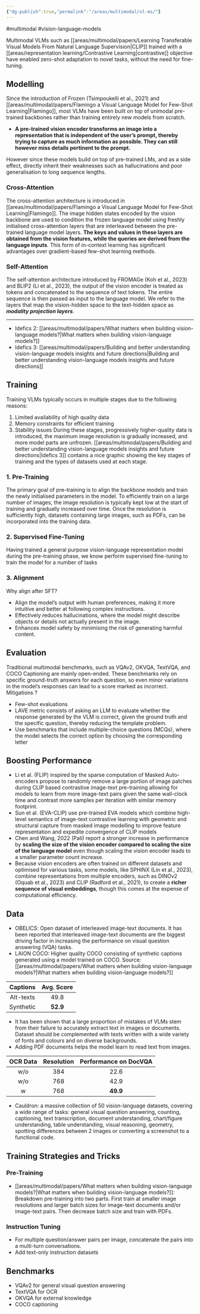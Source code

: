 ```yaml
---
{"dg-publish":true,"permalink":"/areas/multimodal/vl-ms/"}
---
```


#multimodal #vision-language-models 

Multimodal VLMs such as [[areas/multimodal/papers/Learning Transferable Visual Models From Natural Language Supervision\|CLIP]] trained with a [[areas/representation learning/Contrastive Learning\|contrastive]] objective have enabled zero-shot adaptation to novel tasks, without the need for fine-tuning. 
## Modelling

Since the introduction of Frozen (Tsimpoukelli et al., 2021) and [[areas/multimodal/papers/Flamingo a Visual Language Model for Few-Shot Learning\|Flamingo]], most VLMs have been built on top of unimodal pre-trained backbones rather than training entirely new models from scratch.

* **A pre-trained vision encoder transforms an image into a representation that is independent of the user’s prompt, thereby trying to capture as much information as possible. They can still however miss details pertinent to the prompt.**

However since these models build on top of pre-trained LMs, and as a side effect, directly inherit their weaknesses such as hallucinations and poor generalisation to long sequence lengths.
### Cross-Attention
The cross-attention architecture is introduced in [[areas/multimodal/papers/Flamingo a Visual Language Model for Few-Shot Learning\|Flamingo]]. The image hidden states encoded by the vision backbone are used to condition the frozen language model using freshly initialised cross-attention layers that are interleaved between the pre-trained language model layers. **The keys and values in these layers are obtained from the vision features, while the queries are derived from the language inputs**.
This form of in-context learning has significant advantages over gradient-based few-shot learning methods.
### Self-Attention
The self-attention architecture introduced by FROMAGe (Koh et al., 2023) and BLIP2 (Li et al., 2023), the output of the vision encoder is treated as tokens and concatenated to the sequence of text tokens. The entire sequence is then passed as input to the language model. We refer to the layers that map the vision-hidden space to the text-hidden space as ***modality projection layers***.

---

* Idefics 2: [[areas/multimodal/papers/What matters when building vision-language models?\|What matters when building vision-language models?]]
* Idefics 3: [[areas/multimodal/papers/Building and better understanding vision-language models insights and future directions\|Building and better understanding vision-language models insights and future directions]]
## Training
Training VLMs typically occurs in multiple stages due to the following reasons:
1. Limited availability of high quality data
2. Memory constraints for efficient training
3. Stability issues
During these stages, progressively higher-quality data is introduced, the maximum image resolution is gradually increased, and more model parts are unfrozen. [[areas/multimodal/papers/Building and better understanding vision-language models insights and future directions\|Idefics 3]] contains a nice graphic showing the key stages of training and the types of datasets used at each stage.
### 1. Pre-Training
The primary goal of pre-training is to align the backbone models and train the newly initialised parameters in the model. To efficiently train on a large number of images, the image resolution is typically kept low at the start of training and gradually increased over time. Once the resolution is sufficiently high, datasets containing large images, such as PDFs, can be incorporated into the training data.
### 2. Supervised Fine-Tuning
Having trained a general purpose vision-language representation model during the pre-training phase, we know perform supervised fine-tuning to train the model for a number of tasks
### 3. Alignment
Why align after SFT?
* Align the model’s output with human preferences, making it more intuitive and better at following complex instructions.
* Effectively reduces hallucinations, where the model might describe objects or details not actually present in the image.
* Enhances model safety by minimising the risk of generating harmful content.

## Evaluation
Traditional multimodal benchmarks, such as VQAv2, OKVQA, TextVQA, and COCO Captioning are mainly open-ended. These benchmarks rely on specific ground-truth answers for each question, so even minor variations in the model’s responses can lead to a score marked as incorrect. Mitigations ?

* Few-shot evaluations
* LAVE metric consists of asking an LLM to evaluate whether the response generated by the VLM is correct, given the ground truth and the specific question, thereby reducing the template problem.
* Use benchmarks that include multiple-choice questions (MCQs), where the model selects the correct option by choosing the corresponding letter

## Boosting Performance
* Li et al. (FLIP) inspired by the sparse computation of Masked Auto-encoders propose to randomly remove a large portion of image patches during CLIP based contrastive image-text pre-training allowing for models to learn from more image-text pairs given the same wall-clock time and contrast more samples per iteration with similar memory footprint.
* Sun et al. (EVA-CLIP) use pre-trained EVA models which combine high-level semantics of image-text contrastive learning with geometric and structural capture from masked image modelling to improve feature representation and expedite convergence of CLIP models
* Chen and Wang, 2022 (Pali) report a stronger increase in performance by **scaling the size of the vision encoder compared to scaling the size of the language model** even though scaling the vision encoder leads to a smaller parameter count increase.
* Because vision encoders are often trained on different datasets and optimised for various tasks, some models, like SPHINX (Lin et al., 2023), combine representations from multiple encoders, such as DINOv2 (Oquab et al., 2023) and CLIP (Radford et al., 2021), to create a **richer sequence of visual embeddings**, though this comes at the expense of computational efficiency.

## Data
* OBELICS: Open dataset of interleaved image-text documents. It has been reported that interleaved image-text documents are the biggest driving factor in increasing the performance on visual question answering (VQA) tasks.
* LAION COCO: Higher quality COCO consisting of synthetic captions generated using a model trained on COCO. Source: [[areas/multimodal/papers/What matters when building vision-language models?\|What matters when building vision-language models?]]

| **Captions** | **Avg. Score** |
| :----------: | :------------: |
|  Alt-texts   |      49.8      |
|  Synthetic   |    **52.9**    |
* It has been shown that a large proportion of mistakes of VLMs stem from their failure to accurately extract text in images or documents. Dataset should be complemented with texts written with a wide variety of fonts and colours and on diverse backgrounds.
* Adding PDF documents helps the model learn to read text from images.

| **OCR Data** | **Resolution** | **Performance on DocVQA** |
| :----------: | :------------: | :-----------------------: |
|     w/o      |      384       |           22.6            |
|     w/o      |      768       |           42.9            |
|      w       |      768       |         **49.9**          |

* Cauldron: a massive collection of 50 vision-language datasets, covering a wide range of tasks: general visual question answering, counting, captioning, text transcription, document understanding, chart/figure understanding, table understanding, visual reasoning, geometry, spotting differences between 2 images or converting a screenshot to a functional code.

## Training Strategies and Tricks

### Pre-Training
* [[areas/multimodal/papers/What matters when building vision-language models?\|What matters when building vision-language models?]]: Breakdown pre-training into two parts. First train at smaller image resolutions and larger batch sizes for image-text documents and/or image-text pairs. Then decrease batch size and train with PDFs.
### Instruction Tuning
* For multiple question/answer pairs per image, concatenate the pairs into a multi-turn conversations.
* Add text-only instruction datasets
## Benchmarks

* VQAv2 for general visual question answering
* TextVQA for OCR
* OKVQA for external knowledge
* COCO captioning